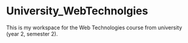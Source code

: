 # University_WebTechnolgies
This is my workspace for the Web Technologies course from university (year 2, semester 2).

